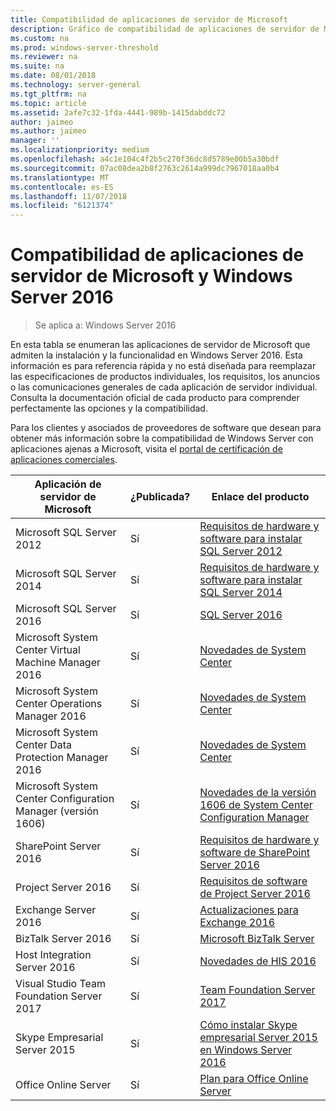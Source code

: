 ```yaml
---
title: Compatibilidad de aplicaciones de servidor de Microsoft
description: Gráfico de compatibilidad de aplicaciones de servidor de Microsoft y Server 2016.
ms.custom: na
ms.prod: windows-server-threshold
ms.reviewer: na
ms.suite: na
ms.date: 08/01/2018
ms.technology: server-general
ms.tgt_pltfrm: na
ms.topic: article
ms.assetid: 2afe7c32-1fda-4441-989b-1415dabddc72
author: jaimeo
ms.author: jaimeo
manager: ''
ms.localizationpriority: medium
ms.openlocfilehash: a4c1e104c4f2b5c270f36dc8d5789e00b5a30bdf
ms.sourcegitcommit: 07ac08dea2b8f2763c2614a999dc7967018aa0b4
ms.translationtype: MT
ms.contentlocale: es-ES
ms.lasthandoff: 11/07/2018
ms.locfileid: "6121374"
---
```

# Compatibilidad de aplicaciones de servidor de Microsoft y Windows Server 2016

>Se aplica a: Windows Server 2016

En esta tabla se enumeran las aplicaciones de servidor de Microsoft que admiten la instalación y la funcionalidad en Windows Server 2016. Esta información es para referencia rápida y no está diseñada para reemplazar las especificaciones de productos individuales, los requisitos, los anuncios o las comunicaciones generales de cada aplicación de servidor individual. Consulta la documentación oficial de cada producto para comprender perfectamente las opciones y la compatibilidad.

Para los clientes y asociados de proveedores de software que desean para obtener más información sobre la compatibilidad de Windows Server con aplicaciones ajenas a Microsoft, visita el [portal de certificación de aplicaciones comerciales](https://commercialappcertification.microsoft.com/).

|Aplicación de servidor de Microsoft|  ¿Publicada?|  Enlace del producto|
|-------------------------------------|--------------------------------------------|-------------------|
|Microsoft SQL Server 2012|Sí| [Requisitos de hardware y software para instalar SQL Server 2012](https://msdn.microsoft.com/library/ms143506(v=sql.110).aspx)|
|Microsoft SQL Server 2014|Sí|[Requisitos de hardware y software para instalar SQL Server 2014](https://msdn.microsoft.com/library/ms143506(SQL.120).aspx)|
|Microsoft SQL Server 2016| Sí|    [SQL Server 2016](https://www.microsoft.com/en-us/cloud-platform/sql-server)| 
|Microsoft System Center Virtual Machine Manager 2016|  Sí|    [Novedades de System Center](https://technet.microsoft.com/system-center-docs/get-started/what-s-new-in-system-center)|
|Microsoft System Center Operations Manager 2016|   Sí|    [Novedades de System Center](https://technet.microsoft.com/system-center-docs/get-started/what-s-new-in-system-center)|
|Microsoft System Center Data Protection Manager 2016|  Sí|    [Novedades de System Center](https://technet.microsoft.com/system-center-docs/get-started/what-s-new-in-system-center)|
|Microsoft System Center Configuration Manager (versión 1606)|  Sí|    [Novedades de la versión 1606 de System Center Configuration Manager](https://technet.microsoft.com/library/mt752488.aspx)|  
|SharePoint Server 2016|    Sí|    [Requisitos de hardware y software de SharePoint Server 2016](https://technet.microsoft.com/library/cc262485(v=office.16).aspx)|
|Project Server 2016|   Sí|    [Requisitos de software de Project Server 2016](https://technet.microsoft.com/library/ee683978(v=office.16).aspx)|
|Exchange Server 2016|  Sí|    [Actualizaciones para Exchange 2016](https://technet.microsoft.com/library/jj907309(v=exchg.160).aspx)| 
|BizTalk Server 2016|   Sí|    [Microsoft BizTalk Server](https://www.microsoft.com/en-us/cloud-platform/biztalk)|
|Host Integration Server 2016|  Sí|    [Novedades de HIS 2016](https://msdn.microsoft.com/library/mt670807.aspx)|
|Visual Studio Team Foundation Server 2017| Sí|    [Team Foundation Server 2017](https://www.visualstudio.com/news/releasenotes/tfs2017-relnotes)| 
|Skype Empresarial Server 2015|    Sí|    [Cómo instalar Skype empresarial Server 2015 en Windows Server 2016](https://support.microsoft.com/en-gb/help/4015888/how-to-install-skype-for-business-server-2015-on-windows-server-2016)|
|Office Online Server|   Sí|  [Plan para Office Online Server](https://technet.microsoft.com/library/jj219435(v=office.16).aspx)|


